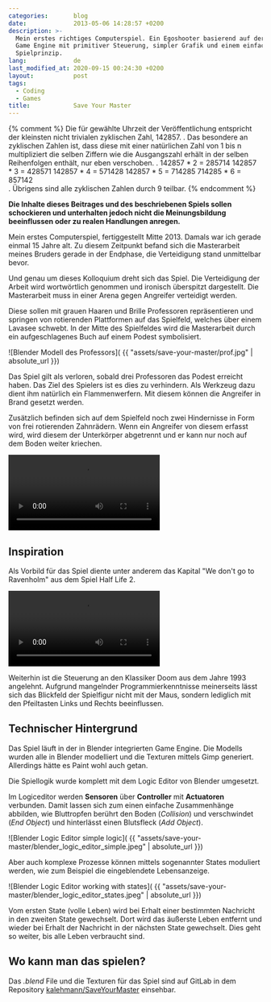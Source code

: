 ```yaml
---
categories:       blog
date:             2013-05-06 14:28:57 +0200
description: >-
  Mein erstes richtiges Computerspiel. Ein Egoshooter basierend auf der Blender
  Game Engine mit primitiver Steuerung, simpler Grafik und einem einfachem
  Spielprinzip.
lang:             de
last_modified_at: 2020-09-15 00:24:30 +0200
layout:           post
tags:
  - Coding
  - Games
title:            Save Your Master
---
```

{% comment %}
  Die für gewählte Uhrzeit der Veröffentlichung entspricht der
  kleinsten nicht trivialen zyklischen Zahl, 142857.
  .
  Das besondere an zyklischen Zahlen ist, dass diese mit einer natürlichen Zahl
  von 1 bis n multipliziert die selben Ziffern wie die Ausgangszahl erhält in
  der selben Reihenfolgen enthält, nur eben verschoben.
  .
  142857 * 2 = 285714
  142857 * 3 = 428571
  142857 * 4 = 571428
  142857 * 5 = 714285
  714285 * 6 = 857142  
  .
  Übrigens sind alle zyklischen Zahlen durch 9 teilbar.
{% endcomment %}

**Die Inhalte dieses Beitrages und des beschriebenen Spiels sollen schockieren
und unterhalten jedoch nicht die Meinungsbildung beeinflussen oder zu realen
Handlungen anregen.**


Mein erstes Computerspiel, fertiggestellt Mitte 2013. Damals war ich gerade
einmal 15 Jahre alt. Zu diesem Zeitpunkt befand sich die Masterarbeit meines
Bruders gerade in der Endphase, die Verteidigung stand unmittelbar bevor.

Und genau um dieses Kolloquium dreht sich das Spiel. Die Verteidigung der
Arbeit wird wortwörtlich genommen und ironisch überspitzt dargestellt. Die
Masterarbeit muss in einer Arena gegen Angreifer verteidigt werden.

Diese sollen mit grauen Haaren und Brille Professoren repräsentieren und
springen von rotierenden Plattformen auf das Spielfeld, welches über einem
Lavasee schwebt. In der Mitte des Spielfeldes wird die Masterarbeit durch ein
aufgeschlagenes Buch auf einem Podest symbolisiert.

![Blender Modell des Professors]( {{ "assets/save-your-master/prof.jpg" | absolute_url }})

Das Spiel gilt als verloren, sobald drei Professoren das Podest erreicht haben.
Das Ziel des Spielers ist es dies zu verhindern. Als Werkzeug dazu dient ihm
natürlich ein Flammenwerfern. Mit diesem können die Angreifer in Brand gesetzt
werden.

Zusätzlich befinden sich auf dem Spielfeld noch zwei Hindernisse in Form von
frei rotierenden Zahnrädern.
Wenn ein Angreifer von diesem erfasst wird, wird diesem der Unterkörper
abgetrennt und er kann nur noch auf dem Boden weiter kriechen.

<video controls>
  <source src="{{ "assets/save-your-master/save_your_master_gameplay.webm" | absolute_url }}" type="video/webm">
  Your browser does not support the video tag.
</video>

## Inspiration

Als Vorbild für das Spiel diente unter anderem das Kapital "We don't go to
Ravenholm" aus dem Spiel Half Life 2.

<video loop controls>
  <source src="{{ "assets/save-your-master/hl2_zombies.webm" | absolute_url }}" type="video/webm">
  Your browser does not support the video tag.
</video>

Weiterhin ist die Steuerung an den Klassiker Doom aus dem Jahre 1993 angelehnt.
Aufgrund mangelnder Programmierkenntnisse meinerseits lässt sich das Blickfeld
der Spielfigur nicht mit der Maus, sondern lediglich mit den Pfeiltasten Links
und Rechts beeinflussen.

## Technischer Hintergrund

Das Spiel läuft in der in Blender integrierten Game Engine.
Die Modells wurden alle in Blender modelliert und die Texturen mittels Gimp
generiert. Allerdings hätte es Paint wohl auch getan.

Die Spiellogik wurde komplett mit dem Logic Editor von Blender umgesetzt.

Im Logiceditor werden **Sensoren** über **Controller** mit **Actuatoren**
verbunden. Damit lassen sich zum einen einfache Zusammenhänge abbilden, wie
Bluttropfen berührt den Boden (*Collision*) und verschwindet
(*End Object*) und hinterlässt einen Blutsfleck (*Add Object*).

![Blender Logic Editor simple logic]( {{ "assets/save-your-master/blender_logic_editor_simple.jpeg" | absolute_url }})

Aber auch komplexe Prozesse können mittels sogenannter States moduliert werden,
wie zum Beispiel die eingeblendete Lebensanzeige.

![Blender Logic Editor working with states]( {{ "assets/save-your-master/blender_logic_editor_states.jpeg" | absolute_url }})

Vom ersten State (volle Leben) wird bei Erhalt einer bestimmten Nachricht in den
zweiten State gewechselt. Dort wird das äußerste Leben entfernt und wieder bei
Erhalt der Nachricht in der nächsten State gewechselt. Dies geht so weiter, bis
alle Leben verbraucht sind.

## Wo kann man das spielen?

Das *.blend* File und die Texturen für das Spiel sind auf GitLab in dem
Repository
[kalehmann/SaveYourMaster](https://gitlab.com/kalehmann/saveyourmaster)
einsehbar.
